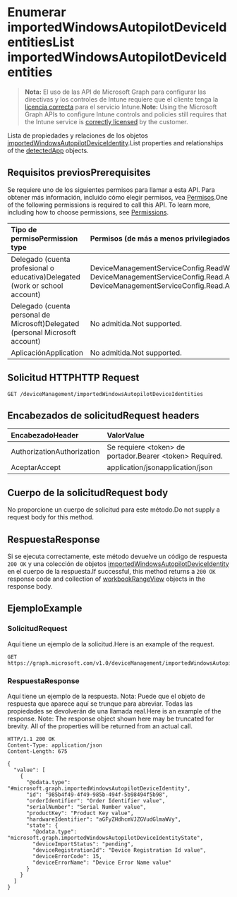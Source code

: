 # <a name="list-importedwindowsautopilotdeviceidentities"></a><span data-ttu-id="1e7ec-101">Enumerar importedWindowsAutopilotDeviceIdentities</span><span class="sxs-lookup"><span data-stu-id="1e7ec-101">List importedWindowsAutopilotDeviceIdentities</span></span>

> <span data-ttu-id="1e7ec-102">**Nota:** El uso de las API de Microsoft Graph para configurar las directivas y los controles de Intune requiere que el cliente tenga la [licencia correcta](https://go.microsoft.com/fwlink/?linkid=839381) para el servicio Intune.</span><span class="sxs-lookup"><span data-stu-id="1e7ec-102">**Note:** Using the Microsoft Graph APIs to configure Intune controls and policies still requires that the Intune service is [correctly licensed](https://go.microsoft.com/fwlink/?linkid=839381) by the customer.</span></span>

<span data-ttu-id="1e7ec-103">Lista de propiedades y relaciones de los objetos [importedWindowsAutopilotDeviceIdentity](../resources/intune_enrollment_importedwindowsautopilotdeviceidentity.md).</span><span class="sxs-lookup"><span data-stu-id="1e7ec-103">List properties and relationships of the [detectedApp](../resources/intune_enrollment_importedwindowsautopilotdeviceidentity.md) objects.</span></span>
## <a name="prerequisites"></a><span data-ttu-id="1e7ec-104">Requisitos previos</span><span class="sxs-lookup"><span data-stu-id="1e7ec-104">Prerequisites</span></span>
<span data-ttu-id="1e7ec-p101">Se requiere uno de los siguientes permisos para llamar a esta API. Para obtener más información, incluido cómo elegir permisos, vea [Permisos](../../../concepts/permissions_reference.md).</span><span class="sxs-lookup"><span data-stu-id="1e7ec-p101">One of the following permissions is required to call this API. To learn more, including how to choose permissions, see [Permissions](../../../concepts/permissions_reference.md).</span></span>

|<span data-ttu-id="1e7ec-107">Tipo de permiso</span><span class="sxs-lookup"><span data-stu-id="1e7ec-107">Permission type</span></span>|<span data-ttu-id="1e7ec-108">Permisos (de más a menos privilegiados)</span><span class="sxs-lookup"><span data-stu-id="1e7ec-108">Permissions (from most to least privileged)</span></span>|
|:---|:---|
|<span data-ttu-id="1e7ec-109">Delegado (cuenta profesional o educativa)</span><span class="sxs-lookup"><span data-stu-id="1e7ec-109">Delegated (work or school account)</span></span>|<span data-ttu-id="1e7ec-110">DeviceManagementServiceConfig.ReadWrite.All, DeviceManagementServiceConfig.Read.All</span><span class="sxs-lookup"><span data-stu-id="1e7ec-110">DeviceManagementServiceConfig.ReadWrite.All, DeviceManagementServiceConfig.Read.All</span></span>|
|<span data-ttu-id="1e7ec-111">Delegado (cuenta personal de Microsoft)</span><span class="sxs-lookup"><span data-stu-id="1e7ec-111">Delegated (personal Microsoft account)</span></span>|<span data-ttu-id="1e7ec-112">No admitida.</span><span class="sxs-lookup"><span data-stu-id="1e7ec-112">Not supported.</span></span>|
|<span data-ttu-id="1e7ec-113">Aplicación</span><span class="sxs-lookup"><span data-stu-id="1e7ec-113">Application</span></span>|<span data-ttu-id="1e7ec-114">No admitida.</span><span class="sxs-lookup"><span data-stu-id="1e7ec-114">Not supported.</span></span>|

## <a name="http-request"></a><span data-ttu-id="1e7ec-115">Solicitud HTTP</span><span class="sxs-lookup"><span data-stu-id="1e7ec-115">HTTP Request</span></span>
<!-- {
  "blockType": "ignored"
}
-->
``` http
GET /deviceManagement/importedWindowsAutopilotDeviceIdentities
```

## <a name="request-headers"></a><span data-ttu-id="1e7ec-116">Encabezados de solicitud</span><span class="sxs-lookup"><span data-stu-id="1e7ec-116">Request headers</span></span>
|<span data-ttu-id="1e7ec-117">Encabezado</span><span class="sxs-lookup"><span data-stu-id="1e7ec-117">Header</span></span>|<span data-ttu-id="1e7ec-118">Valor</span><span class="sxs-lookup"><span data-stu-id="1e7ec-118">Value</span></span>|
|:---|:---|
|<span data-ttu-id="1e7ec-119">Authorization</span><span class="sxs-lookup"><span data-stu-id="1e7ec-119">Authorization</span></span>|<span data-ttu-id="1e7ec-120">Se requiere &lt;token&gt; de portador.</span><span class="sxs-lookup"><span data-stu-id="1e7ec-120">Bearer &lt;token&gt; Required.</span></span>|
|<span data-ttu-id="1e7ec-121">Aceptar</span><span class="sxs-lookup"><span data-stu-id="1e7ec-121">Accept</span></span>|<span data-ttu-id="1e7ec-122">application/json</span><span class="sxs-lookup"><span data-stu-id="1e7ec-122">application/json</span></span>|

## <a name="request-body"></a><span data-ttu-id="1e7ec-123">Cuerpo de la solicitud</span><span class="sxs-lookup"><span data-stu-id="1e7ec-123">Request body</span></span>
<span data-ttu-id="1e7ec-124">No proporcione un cuerpo de solicitud para este método.</span><span class="sxs-lookup"><span data-stu-id="1e7ec-124">Do not supply a request body for this method.</span></span>

## <a name="response"></a><span data-ttu-id="1e7ec-125">Respuesta</span><span class="sxs-lookup"><span data-stu-id="1e7ec-125">Response</span></span>
<span data-ttu-id="1e7ec-126">Si se ejecuta correctamente, este método devuelve un código de respuesta `200 OK` y una colección de objetos [importedWindowsAutopilotDeviceIdentity](../resources/intune_enrollment_importedwindowsautopilotdeviceidentity.md) en el cuerpo de la respuesta.</span><span class="sxs-lookup"><span data-stu-id="1e7ec-126">If successful, this method returns a `200 OK` response code and collection of [workbookRangeView](../resources/intune_enrollment_importedwindowsautopilotdeviceidentity.md) objects in the response body.</span></span>

## <a name="example"></a><span data-ttu-id="1e7ec-127">Ejemplo</span><span class="sxs-lookup"><span data-stu-id="1e7ec-127">Example</span></span>
### <a name="request"></a><span data-ttu-id="1e7ec-128">Solicitud</span><span class="sxs-lookup"><span data-stu-id="1e7ec-128">Request</span></span>
<span data-ttu-id="1e7ec-129">Aquí tiene un ejemplo de la solicitud.</span><span class="sxs-lookup"><span data-stu-id="1e7ec-129">Here is an example of the request.</span></span>
``` http
GET https://graph.microsoft.com/v1.0/deviceManagement/importedWindowsAutopilotDeviceIdentities
```

### <a name="response"></a><span data-ttu-id="1e7ec-130">Respuesta</span><span class="sxs-lookup"><span data-stu-id="1e7ec-130">Response</span></span>
<span data-ttu-id="1e7ec-p102">Aquí tiene un ejemplo de la respuesta. Nota: Puede que el objeto de respuesta que aparece aquí se trunque para abreviar. Todas las propiedades se devolverán de una llamada real.</span><span class="sxs-lookup"><span data-stu-id="1e7ec-p102">Here is an example of the response. Note: The response object shown here may be truncated for brevity. All of the properties will be returned from an actual call.</span></span>
``` http
HTTP/1.1 200 OK
Content-Type: application/json
Content-Length: 675

{
  "value": [
    {
      "@odata.type": "#microsoft.graph.importedWindowsAutopilotDeviceIdentity",
      "id": "985b4f49-4f49-985b-494f-5b98494f5b98",
      "orderIdentifier": "Order Identifier value",
      "serialNumber": "Serial Number value",
      "productKey": "Product Key value",
      "hardwareIdentifier": "aGFyZHdhcmVJZGVudGlmaWVy",
      "state": {
        "@odata.type": "microsoft.graph.importedWindowsAutopilotDeviceIdentityState",
        "deviceImportStatus": "pending",
        "deviceRegistrationId": "Device Registration Id value",
        "deviceErrorCode": 15,
        "deviceErrorName": "Device Error Name value"
      }
    }
  ]
}
```



